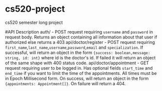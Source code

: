# cs520-project
cs520 semester long project


#API Description
 auth/ - POST request requiring `username` and `password` in request body. Returns an object containing all information about that user if authorized else returns a 403
 api/doctor/register - POST request requiring `first_name`,`last_name`,`username`,`password`,`email` and `specialization`. If successful, will return an object in the form `{success: boolean,message: string, id: int}` where id is the doctor's id. If failed it will return an object of the same shape with 400 status code.
 api/doctor/appointment - GET request requiring user to be logged in. Has optional fields `start_time` and `end_time` if you want to limit the time of the appointments. All times must be in Epoch Millisecond form. On success, will return an object in the form `{appointments: Appointment[]}`. On failure will return a 404.
